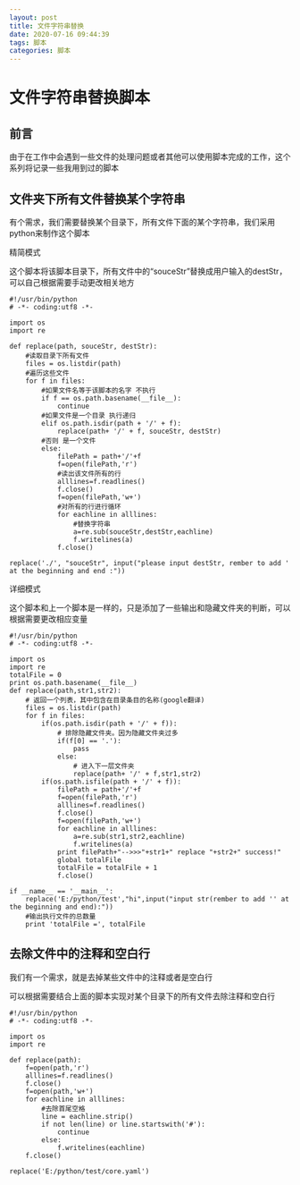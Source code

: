 ```yaml
---
layout: post
title: 文件字符串替换
date: 2020-07-16 09:44:39
tags: 脚本
categories: 脚本
---
```


# 文件字符串替换脚本

## 前言

由于在工作中会遇到一些文件的处理问题或者其他可以使用脚本完成的工作，这个系列将记录一些我用到过的脚本

## 文件夹下所有文件替换某个字符串

有个需求，我们需要替换某个目录下，所有文件下面的某个字符串，我们采用python来制作这个脚本

精简模式

这个脚本将该脚本目录下，所有文件中的“souceStr”替换成用户输入的destStr，可以自己根据需要手动更改相关地方

```
#!/usr/bin/python
# -*- coding:utf8 -*-

import os
import re

def replace(path, souceStr, destStr):
	#读取目录下所有文件
	files = os.listdir(path)
	#遍历这些文件
	for f in files:
		#如果文件名等于该脚本的名字 不执行
		if f == os.path.basename(__file__):
			continue
		#如果文件是一个目录 执行递归
		elif os.path.isdir(path + '/' + f):
			replace(path+ '/' + f, souceStr, destStr)
		#否则 是一个文件
		else:
			filePath = path+'/'+f
			f=open(filePath,'r')
			#读出该文件所有的行
			alllines=f.readlines()
			f.close()
			f=open(filePath,'w+')
			#对所有的行进行循环
			for eachline in alllines:
				#替换字符串
				a=re.sub(souceStr,destStr,eachline)
				f.writelines(a)
			f.close()

replace('./', "souceStr", input("please input destStr, rember to add ' at the beginning and end :"))

```

详细模式

这个脚本和上一个脚本是一样的，只是添加了一些输出和隐藏文件夹的判断，可以根据需要更改相应变量

```
#!/usr/bin/python  
# -*- coding:utf8 -*-  
  
import os  
import re
totalFile = 0 
print os.path.basename(__file__) 
def replace(path,str1,str2):
    # 返回一个列表，其中包含在目录条目的名称(google翻译)  
    files = os.listdir(path)    
    for f in files:  
        if(os.path.isdir(path + '/' + f)):  
            # 排除隐藏文件夹。因为隐藏文件夹过多  
            if(f[0] == '.'):  
                pass  
            else:  
                # 进入下一层文件夹  
                replace(path+ '/' + f,str1,str2)  
        if(os.path.isfile(path + '/' + f)):
			filePath = path+'/'+f
			f=open(filePath,'r')
			alllines=f.readlines()
			f.close()
			f=open(filePath,'w+')
			for eachline in alllines:
				a=re.sub(str1,str2,eachline)
				f.writelines(a)
			print filePath+"-->>>"+str1+" replace "+str2+" success!"
			global totalFile
			totalFile = totalFile + 1
			f.close()
  
if __name__ == '__main__':
    replace('E:/python/test',"hi",input("input str(rember to add '' at the beginning and end):"))
    #输出执行文件的总数量
    print 'totalFile =', totalFile

```



## 去除文件中的注释和空白行

我们有一个需求，就是去掉某些文件中的注释或者是空白行

可以根据需要结合上面的脚本实现对某个目录下的所有文件去除注释和空白行

```
#!/usr/bin/python
# -*- coding:utf8 -*-

import os
import re

def replace(path):
	f=open(path,'r')
	alllines=f.readlines()
	f.close()
	f=open(path,'w+')
	for eachline in alllines:
		#去除首尾空格
		line = eachline.strip()
		if not len(line) or line.startswith('#'):
			continue
		else:
			f.writelines(eachline)
	f.close()

replace('E:/python/test/core.yaml')

```

